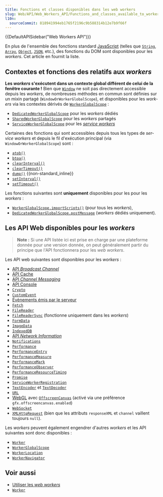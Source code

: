 ```yaml
---
title: Fonctions et classes disponibles dans les web workers
slug: Web/API/Web_Workers_API/Functions_and_classes_available_to_workers
l10n:
  sourceCommit: 818941994eb1765f2196c9b588314b12e7b9f66f
---
```

{{DefaultAPISidebar("Web Workers API")}}

En plus de l'ensemble des fonctions standard [JavaScript](/fr/docs/Web/JavaScript) (telles que [`String`](/fr/docs/Web/JavaScript/Reference/Global_Objects/String), [`Array`](/fr/docs/Web/JavaScript/Reference/Global_Objects/Array), [`Object`](/fr/docs/Web/JavaScript/Reference/Global_Objects/Object), [`JSON`](/fr/docs/Web/JavaScript/Reference/Global_Objects/JSON), etc.), des fonctions du DOM sont disponibles pour les <i lang="en">workers</i>. Cet article en fournit la liste.

## Contextes et fonctions des relatifs aux <i lang="en">workers</i>

**Les <i lang="en">workers</i> s'exécutent dans un contexte global différent de celui de la fenêtre courante&nbsp;!** Bien que [`Window`](/fr/docs/Web/API/Window) ne soit pas directement accessible depuis les <i lang="en">workers</i>, de nombreuses méthodes en commun sont définies sur un mixin partagé (`WindowOrWorkerGlobalScope`), et disponibles pour les <i lang="en">workers</i> via les contextes dérivés de [`WorkerGlobalScope`](/fr/docs/Web/API/WorkerGlobalScope)&nbsp;:

- [`DedicatedWorkerGlobalScope`](/fr/docs/Web/API/DedicatedWorkerGlobalScope) pour les <i lang="en">workers</i> dédiés
- [`SharedWorkerGlobalScope`](/fr/docs/Web/API/SharedWorkerGlobalScope) pour les <i lang="en">workers</i> partagés
- [`ServiceWorkerGlobalScope`](/fr/docs/Web/API/ServiceWorkerGlobalScope) pour les [<i lang="en">service workers</i>](/fr/docs/Web/API/Service_Worker_API)

Certaines des fonctions qui sont accessibles depuis tous les types de <i lang="en">service workers</i> et depuis le fil d'exécution principal (via `WindowOrWorkerGlobalScope`) sont&nbsp;:

- [`atob()`](/fr/docs/Web/API/atob)
- [`btoa()`](/fr/docs/Web/API/btoa)
- [`clearInterval()`](/fr/docs/Web/API/clearInterval)
- [`clearTimeout()`](/fr/docs/Web/API/clearTimeout)
- [`dump()`](/fr/docs/Web/API/Window/dump) {{non-standard_inline}}
- [`setInterval()`](/fr/docs/Web/API/setInterval)
- [`setTimeout()`](/fr/docs/Web/API/setTimeout)

Les fonctions suivantes sont **uniquement** disponibles pour les pour les <i lang="en">workers</i>&nbsp;:

- [`WorkerGlobalScope.importScripts()`](/fr/docs/Web/API/WorkerGlobalScope/importScripts) (pour tous les <i lang="en">workers</i>),
- [`DedicatedWorkerGlobalScope.postMessage`](/fr/docs/Web/API/DedicatedWorkerGlobalScope/postMessage) (<i lang="en">workers</i> dédiés uniquement).

## Les API Web disponibles pour les <i lang="en">workers</i>

> **Note :** Si une API listée ici est prise en charge par une plateforme donnée pour une version donnée, on peut généralement partir du principe que l'API fonctionnera pour les <i lang="en">web workers</i>.

Les API web suivantes sont disponibles pour les <i lang="en">workers</i>&nbsp;:

- [API <i lang="en">Broadcast Channel</i>](/fr/docs/Web/API/Broadcast_Channel_API)
- [API Cache](/fr/docs/Web/API/Cache)
- [API <i lang="en">Channel Messaging</i>](/fr/docs/Web/API/Channel_Messaging_API)
- [API Console](/fr/docs/Web/API/Console_API)
- [`Crypto`](/fr/docs/Web/API/Crypto)
- [`CustomEvent`](/fr/docs/Web/API/CustomEvent)
- [Évènements émis par le serveur](/fr/docs/Web/API/Server-sent_events)
- [`Fetch`](/fr/docs/Web/API/Fetch_API)
- [`FileReader`](/fr/docs/Web/API/FileReader)
- [`FileReaderSync`](/fr/docs/Web/API/FileReaderSync) (fonctionne uniquement dans les <i lang="en">workers</i>)
- [`FormData`](/fr/docs/Web/API/FormData)
- [`ImageData`](/fr/docs/Web/API/ImageData)
- [`IndexedDB`](/fr/docs/Web/API/IndexedDB_API)
- [API <i lang="en">Network Information</i>](/fr/docs/Web/API/Network_Information_API)
- [`Notifications`](/fr/docs/Web/API/Notifications_API)
- [`Performance`](/fr/docs/Web/API/Performance)
- [`PerformanceEntry`](/fr/docs/Web/API/PerformanceEntry)
- [`PerformanceMeasure`](/fr/docs/Web/API/PerformanceMeasure)
- [`PerformanceMark`](/fr/docs/Web/API/PerformanceMark)
- [`PerformanceObserver`](/fr/docs/Web/API/PerformanceObserver)
- [`PerformanceResourceTiming`](/fr/docs/Web/API/PerformanceResourceTiming)
- [`Promise`](/fr/docs/Web/JavaScript/Reference/Global_Objects/Promise)
- [`ServiceWorkerRegistration`](/fr/docs/Web/API/ServiceWorkerRegistration)
- [`TextEncoder`](/fr/docs/Web/API/TextEncoder) et [`TextDecoder`](/fr/docs/Web/API/TextDecoder)
- [`URL`](/fr/docs/Web/API/URL)
- [WebGL](/fr/docs/Web/API/WebGL_API) avec [`OffscreenCanvas`](/fr/docs/Web/API/OffscreenCanvas) (activé via une préférence `gfx.offscreencanvas.enabled`)
- [`WebSocket`](/fr/docs/Web/API/WebSocket)
- [`XMLHttpRequest`](/fr/docs/Web/API/XMLHttpRequest) (bien que les attributs `responseXML` et `channel` vaillent toujours `null`).

Les <i lang="en">workers</i> peuvent également engendrer d'autres <i lang="en">workers</i> et les API suivantes sont donc disponibles&nbsp;:

- [`Worker`](/fr/docs/Web/API/Worker)
- [`WorkerGlobalScope`](/fr/docs/Web/API/WorkerGlobalScope)
- [`WorkerLocation`](/fr/docs/Web/API/WorkerLocation)
- [`WorkerNavigator`](/fr/docs/Web/API/WorkerNavigator)

## Voir aussi

- [Utiliser les <i lang="en">web workers</i>](/fr/docs/Web/API/Web_Workers_API/Using_web_workers)
- [`Worker`](/fr/docs/Web/API/Worker)
